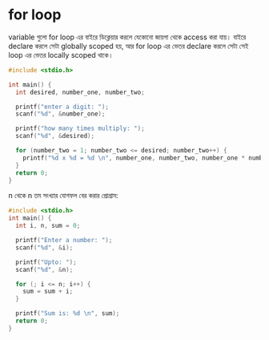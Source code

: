 # for loop

variable গুলো for loop এর বাইরে ডিক্লেয়ার করলে যেকোনো জায়গা থেকে access করা যায়। বাইরে declare করলে সেটা  globally scoped হয়, আর for loop এর ভেতর declare করলে সেটা সেই loop এর ভেতর locally scoped থাকে।&#x20;

```c
#include <stdio.h>

int main() {
  int desired, number_one, number_two;

  printf("enter a digit: ");
  scanf("%d", &number_one);

  printf("how many times multiply: ");
  scanf("%d", &desired);

  for (number_two = 1; number_two <= desired; number_two++) {
    printf("%d x %d = %d \n", number_one, number_two, number_one * number_two);
  }
  return 0;
}
```

n থেকে n তম সংখ্যার যোগফল বের করার প্রোগ্রাম:

```c
#include <stdio.h>
int main() {
  int i, n, sum = 0;

  printf("Enter a number: ");
  scanf("%d", &i);

  printf("Upto: ");
  scanf("%d", &n);

  for (; i <= n; i++) {
    sum = sum + i;
  }

  printf("Sum is: %d \n", sum);
  return 0;
}
```
